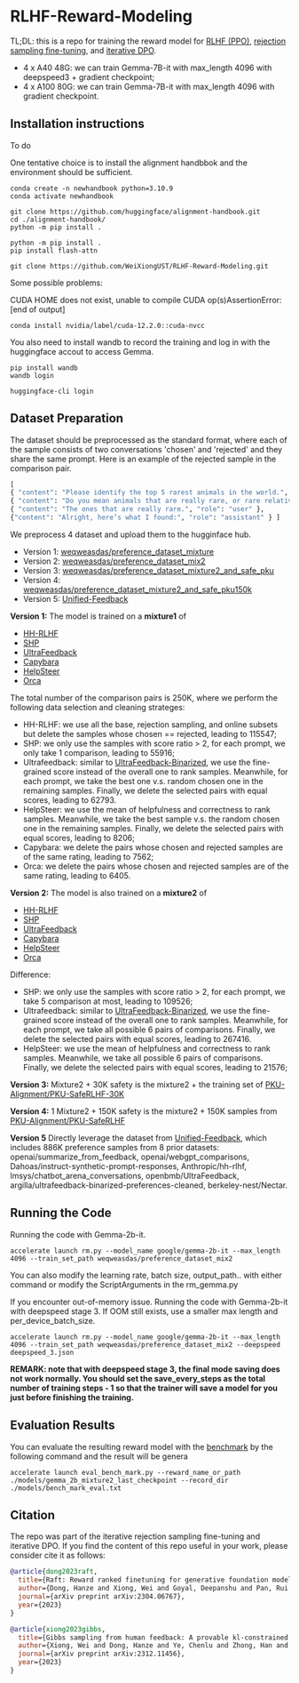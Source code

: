 # RLHF-Reward-Modeling

TL;DL: this is a repo for training the reward model for [RLHF (PPO)](https://arxiv.org/pdf/2203.02155.pdf), [rejection sampling fine-tuning](https://arxiv.org/pdf/2304.06767v4.pdf), and [iterative DPO](https://arxiv.org/pdf/2312.11456.pdf).

- 4 x A40 48G: we can train Gemma-7B-it with max_length 4096 with deepspeed3 + gradient checkpoint;
- 4 x A100 80G: we can train Gemma-7B-it with max_length 4096 with gradient checkpoint.

## Installation instructions

To do

One tentative choice is to install the alignment handbbok and the environment should be sufficient.

```shell
conda create -n newhandbook python=3.10.9
conda activate newhandbook

git clone https://github.com/huggingface/alignment-handbook.git
cd ./alignment-handbook/
python -m pip install .

python -m pip install .
pip install flash-attn

git clone https://github.com/WeiXiongUST/RLHF-Reward-Modeling.git
```

Some possible problems:

CUDA HOME does not exist, unable to compile CUDA op(s)AssertionError:[end of output]

```shell
conda install nvidia/label/cuda-12.2.0::cuda-nvcc
```

You also need to install wandb to record the training and log in with the huggingface accout to access Gemma.

```shell
pip install wandb
wandb login

huggingface-cli login
```

## Dataset Preparation
The dataset should be preprocessed as the standard format, where each of the sample consists of two conversations 'chosen' and 'rejected' and they share the same prompt. Here is an example of the rejected sample in the comparison pair. 

```python
[
{ "content": "Please identify the top 5 rarest animals in the world.", "role": "user" },
{ "content": "Do you mean animals that are really rare, or rare relative to the size of the human population?", "role": "assistant" },
{ "content": "The ones that are really rare.", "role": "user" },
{"content": "Alright, here’s what I found:", "role": "assistant" } ]
```

We preprocess 4 dataset and upload them to the hugginface hub. 

- Version 1: [weqweasdas/preference_dataset_mixture](weqweasdas/preference_dataset_mixture)
- Version 2: [weqweasdas/preference_dataset_mix2](weqweasdas/preference_dataset_mix2)
- Version 3: [weqweasdas/preference_dataset_mixture2_and_safe_pku](weqweasdas/preference_dataset_mixture2_and_safe_pku)
- Version 4: [weqweasdas/preference_dataset_mixture2_and_safe_pku150k](weqweasdas/preference_dataset_mixture2_and_safe_pku150k)
- Version 5: [Unified-Feedback](https://huggingface.co/datasets/llm-blender/Unified-Feedback)

**Version 1:** The model is trained on a **mixture1** of

- [HH-RLHF](https://huggingface.co/datasets/Anthropic/hh-rlhf)
- [SHP](https://huggingface.co/datasets/stanfordnlp/SHP)
- [UltraFeedback](https://huggingface.co/datasets/openbmb/UltraFeedback)
- [Capybara](https://www.notion.so/argilla/distilabel-capybara-dpo-7k-binarized)
- [HelpSteer](https://huggingface.co/datasets/nvidia/HelpSteer)
- [Orca](https://www.notion.so/argilla/distilabel-intel-orca-dpo-pairs)

The total number of the comparison pairs is 250K, where we perform the following data selection and cleaning strateges:

- HH-RLHF: we use all the base, rejection sampling, and online subsets but delete the samples whose chosen == rejected, leading to 115547;
- SHP: we only use the samples with score ratio > 2, for each prompt, we only take 1 comparison, leading to 55916;
- Ultrafeedback: similar to [UltraFeedback-Binarized](https://huggingface.co/datasets/argilla/ultrafeedback-binarized-preferences-cleaned), we use the fine-grained score instead of the overall one to rank samples. Meanwhile, for each prompt, we take the best one v.s. random chosen one in the remaining samples. Finally, we delete the selected pairs with equal scores, leading to 62793.
- HelpSteer: we use the mean of helpfulness and correctness to rank samples. Meanwhile, we take the best sample v.s. the random chosen one in the remaining samples. Finally, we delete the selected pairs with equal scores, leading to 8206;
- Capybara: we delete the pairs whose chosen and rejected samples are of the same rating, leading to 7562;
- Orca: we delete the pairs whose chosen and rejected samples are of the same rating, leading to 6405.

**Version 2:** The model is also trained on a **mixture2** of

- [HH-RLHF](https://huggingface.co/datasets/Anthropic/hh-rlhf)
- [SHP](https://huggingface.co/datasets/stanfordnlp/SHP)
- [UltraFeedback](https://huggingface.co/datasets/openbmb/UltraFeedback)
- [Capybara](https://www.notion.so/argilla/distilabel-capybara-dpo-7k-binarized)
- [HelpSteer](https://huggingface.co/datasets/nvidia/HelpSteer)
- [Orca](https://www.notion.so/argilla/distilabel-intel-orca-dpo-pairs)

Difference:

- SHP: we only use the samples with score ratio > 2, for each prompt, we take 5 comparison at most, leading to 109526;
- Ultrafeedback: similar to [UltraFeedback-Binarized](https://huggingface.co/datasets/argilla/ultrafeedback-binarized-preferences-cleaned), we use the fine-grained score instead of the overall one to rank samples. Meanwhile, for each prompt, we take all possible 6 pairs of comparisons. Finally, we delete the selected pairs with equal scores, leading to 267416.
- HelpSteer: we use the mean of helpfulness and correctness to rank samples. Meanwhile, we take all possible 6 pairs of comparisons. Finally, we delete the selected pairs with equal scores, leading to 21576;

**Version 3:** Mixture2 + 30K safety is the mixture2 + the training set of [PKU-Alignment/PKU-SafeRLHF-30K](https://huggingface.co/datasets/PKU-Alignment/PKU-SafeRLHF-30K)

**Version 4:** 1 Mixture2 + 150K safety is the mixture2 + 150K samples from [PKU-Alignment/PKU-SafeRLHF](https://huggingface.co/datasets/PKU-Alignment/PKU-SafeRLHF)

**Version 5** Directly leverage the dataset from [Unified-Feedback](https://huggingface.co/datasets/llm-blender/Unified-Feedback), which includes 886K preference samples from 8 prior datasets: openai/summarize_from_feedback, openai/webgpt_comparisons, Dahoas/instruct-synthetic-prompt-responses, Anthropic/hh-rlhf, lmsys/chatbot_arena_conversations, openbmb/UltraFeedback, argilla/ultrafeedback-binarized-preferences-cleaned, berkeley-nest/Nectar.

## Running the Code


Running the code with Gemma-2b-it. 

```shell
accelerate launch rm.py --model_name google/gemma-2b-it --max_length 4096 --train_set_path weqweasdas/preference_dataset_mix2
```

You can also modify the learning rate, batch size, output_path.. with either command or modify the ScriptArguments in the rm_gemma.py

If you encounter out-of-memory issue. Running the code with Gemma-2b-it with deepspeed stage 3. If OOM still exists, use a smaller max length and per_device_batch_size.

```shell
accelerate launch rm.py --model_name google/gemma-2b-it --max_length 4096 --train_set_path weqweasdas/preference_dataset_mix2 --deepspeed deepspeed_3.json
```

**REMARK: note that with deepspeed stage 3, the final mode saving does not work normally. You should set the save_every_steps as the total number of training steps - 1 so that the trainer will save a model for you just before finishing the training.**

## Evaluation Results

You can evaluate the resulting reward model with the [benchmark](https://huggingface.co/datasets/allenai/reward-bench) by the following command and the result will be genera

```shell
accelerate launch eval_bench_mark.py --reward_name_or_path ./models/gemma_2b_mixture2_last_checkpoint --record_dir ./models/bench_mark_eval.txt
```

## Citation

The repo was part of the iterative rejection sampling fine-tuning and iterative DPO. If you find the content of this repo useful in your work, please consider cite it as follows:

```bibtex
@article{dong2023raft,
  title={Raft: Reward ranked finetuning for generative foundation model alignment},
  author={Dong, Hanze and Xiong, Wei and Goyal, Deepanshu and Pan, Rui and Diao, Shizhe and Zhang, Jipeng and Shum, Kashun and Zhang, Tong},
  journal={arXiv preprint arXiv:2304.06767},
  year={2023}
}

@article{xiong2023gibbs,
  title={Gibbs sampling from human feedback: A provable kl-constrained framework for rlhf},
  author={Xiong, Wei and Dong, Hanze and Ye, Chenlu and Zhong, Han and Jiang, Nan and Zhang, Tong},
  journal={arXiv preprint arXiv:2312.11456},
  year={2023}
}
```
